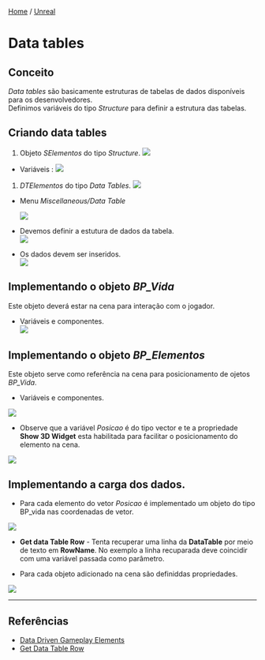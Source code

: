 [Home](https://myerco.github.io/unreal-engine) / [Unreal](https://myerco.github.io/unreal-engine/unreal.html)

# Data tables

## Conceito
*Data tables* são basicamente estruturas de tabelas de dados disponíveis para os desenvolvedores.  
Definimos variáveis do tipo *Structure* para definir a estrutura das tabelas.

## Criando data tables
1. Objeto *SElementos* do tipo *Structure*.  ![](../imagens/estruturas/estruturas7.png)
  - Variáveis :
  ![](../imagens/estruturas/estruturas9.png)

1. *DTElementos* do tipo *Data Tables*. ![](../imagens/estruturas/estruturas8.png)
- Menu *Miscellaneous/Data Table*

  ![](../imagens/estruturas/estruturas14.png)
- Devemos definir a estutura de dados da tabela.  
  ![](../imagens/estruturas/estruturas17.png)

- Os dados devem ser inseridos.  
![](../imagens/estruturas/estruturas10.png)

## Implementando o objeto *BP_Vida*
Este objeto deverá estar na cena para interação com o jogador.
  - Variáveis e componentes.  
  ![](../imagens/estruturas/estruturas11.png)

## Implementando o objeto *BP_Elementos*
Este objeto serve como referência na cena para posicionamento de ojetos *BP_Vida*.
  - Variáveis e componentes.

  ![](../imagens/estruturas/estruturas15.png)
  - Observe que a variável *Posicao* é do tipo vector e te a propriedade **Show 3D Widget** esta habilitada para facilitar o posicionamento do elemento na cena.

  ![](../imagens/estruturas/estruturas16.png)

## Implementando a carga dos dados.

  - Para cada elemento do vetor *Posicao* é implementado um objeto do tipo BP_vida nas coordenadas de vetor.

  ![](../imagens/estruturas/estruturas12.png)

  - **Get data Table Row** - Tenta recuperar uma linha da **DataTable** por meio de texto em **RowName**.
  No exemplo a linha recuparada deve coincidir com uma variável passada como parâmetro.

  - Para cada objeto adicionado na cena são definiddas propriedades.

![](../imagens/estruturas/estruturas13.png)



***
## Referências
- [Data Driven Gameplay Elements](https://docs.unrealengine.com/en-US/InteractiveExperiences/DataDriven/index.html)
- [Get Data Table Row](https://docs.unrealengine.com/en-US/BlueprintAPI/Utilities/GetDataTableRow/index.html)

